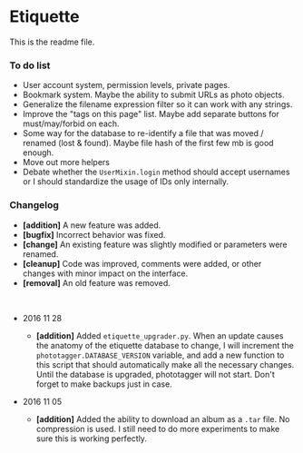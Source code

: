 Etiquette
=========

This is the readme file.

### To do list
- User account system, permission levels, private pages.
- Bookmark system. Maybe the ability to submit URLs as photo objects.
- Generalize the filename expression filter so it can work with any strings.
- Improve the "tags on this page" list. Maybe add separate buttons for must/may/forbid on each.
- Some way for the database to re-identify a file that was moved / renamed (lost & found). Maybe file hash of the first few mb is good enough.
- Move out more helpers
- Debate whether the `UserMixin.login` method should accept usernames or I should standardize the usage of IDs only internally.

### Changelog

- **[addition]** A new feature was added.
- **[bugfix]** Incorrect behavior was fixed.
- **[change]** An existing feature was slightly modified or parameters were renamed.
- **[cleanup]** Code was improved, comments were added, or other changes with minor impact on the interface.
- **[removal]** An old feature was removed.

&nbsp;

- 2016 11 28
    - **[addition]** Added `etiquette_upgrader.py`. When an update causes the anatomy of the etiquette database to change, I will increment the `phototagger.DATABASE_VERSION` variable, and add a new function to this script that should automatically make all the necessary changes. Until the database is upgraded, phototagger will not start. Don't forget to make backups just in case.

- 2016 11 05
    - **[addition]** Added the ability to download an album as a `.tar` file. No compression is used. I still need to do more experiments to make sure this is working perfectly.

